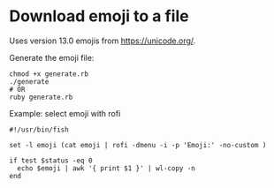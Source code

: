 # Download emoji to a file

Uses version 13.0 emojis from https://unicode.org/.

Generate the emoji file:
```
chmod +x generate.rb
./generate
# OR
ruby generate.rb
```

Example: select emoji with rofi

```fish
#!/usr/bin/fish

set -l emoji (cat emoji | rofi -dmenu -i -p 'Emoji:' -no-custom )

if test $status -eq 0
  echo $emoji | awk '{ print $1 }' | wl-copy -n
end
```

